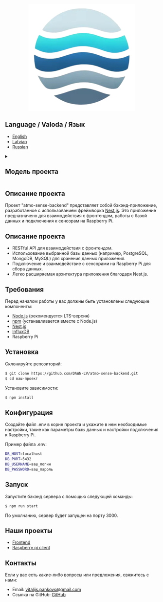 <p align="center">
  <a href="https://github.com/DAWN-LV/aqm-backend" target="blank">
    <img src="https://github.com/DAWN-LV/aqm-backend/raw/master/src/common/images/Logo.png?raw=true" width="350" alt="AtmoSense Logo" />
  </a>
</p>

## Language / Valoda / Язык

- [English](README.md)
- [Latvian](README.lv.md)
- [Russian](README.ru.md)

<details>
  <summary>
    <h2>Модель проекта</h2>
  </summary>
  
  <p align="center">
    Тест
  </p>
</details>

## Описание проекта

Проект "atmo-sense-backend" представляет собой бэкэнд-приложение, разработанное с использованием фреймворка [Nest.js](https://github.com/nestjs/nest). Это приложение предназначено для взаимодействия с фронтендом, работы с базой данных и подключения к сенсорам на Raspberry Pi.

## Описание проекта

- RESTful API для взаимодействия с фронтендом.
- Использование выбранной базы данных (например, PostgreSQL, MongoDB, MySQL) для хранения данных приложения.
- Подключение и взаимодействие с сенсорами на Raspberry Pi для сбора данных.
- Легко расширяемая архитектура приложения благодаря Nest.js.

## Требования

Перед началом работы у вас должны быть установлены следующие компоненты:

- [Node.js](https://nodejs.org/en) (рекомендуется LTS-версия)
- [npm](https://www.npmjs.com/) (устанавливается вместе с Node.js)
- [Nest.js](https://nestjs.com/)
- [InfluxDB](https://www.influxdata.com/)
- Raspberry Pi

## Установка

Склонируйте репозиторий:

```bash
$ git clone https://github.com/DAWN-LV/atmo-sense-backend.git
$ cd ваш-проект
```

Установите зависимости:

```bash
$ npm install
```

## Конфигурация

Создайте файл .env в корне проекта и укажите в нем необходимые настройки, такие как параметры базы данных и настройки подключения к Raspberry Pi.

Пример файла .env:

```bash
DB_HOST=localhost
DB_PORT=5432
DB_USERNAME=ваш_логин
DB_PASSWORD=ваш_пароль
```

## Запуск

Запустите бэкэнд сервера с помощью следующей команды:

```bash
$ npm run start
```

По умолчанию, сервер будет запущен на порту 3000.

## Наши проекты

- [Frontend](https://github.com/DAWN-LV/aqm-frontend)
- [Raspberry pi client](https://github.com/PepeWarrior69/aqm-sensor-client)

## Контакты
Если у вас есть какие-либо вопросы или предложения, свяжитесь с нами:

- Email: vitalijs.pankovs@gmail.com
- Ссылка на GitHub: [GitHub](https://github.com/DAWN-LV)
